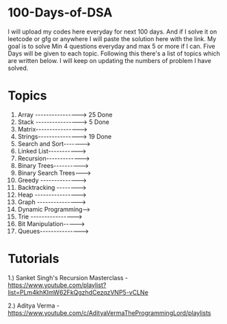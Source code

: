 # 100-Days-of-DSA
 
I will upload my codes here everyday for next 100 days. And if I solve it on leetcode or gfg or anywhere I will paste the solution here with the link.  My goal is to solve Min 4 questions everyday and max 5 or more if I can. Five Days will be given to each topic. Following this there's a list of topics which are written below. I will keep on updating the numbers of problem I have solved.

# Topics                      
1. Array ----------------> 25 Done 
2. Stack ----------------> 5 Done
3. Matrix---------------->  
4. Strings---------------> 19 Done
5. Search and Sort------->
6. Linked List-----------> 
7. Recursion-------------> 
8. Binary Trees----------> 
9. Binary Search Trees--->
10. Greedy -------------->
11. Backtracking -------->
12. Heap ---------------->
13. Graph --------------->
14. Dynamic Programming-->
15. Trie ---------------->
16. Bit Manipulation-----> 
17. Queues--------------->


# Tutorials

1.) Sanket Singh's Recursion Masterclass - https://www.youtube.com/playlist?list=PLm4khKImW62FkQgzhdCezqzVNP5-vCLNe



2.) Aditya Verma - https://www.youtube.com/c/AdityaVermaTheProgrammingLord/playlists